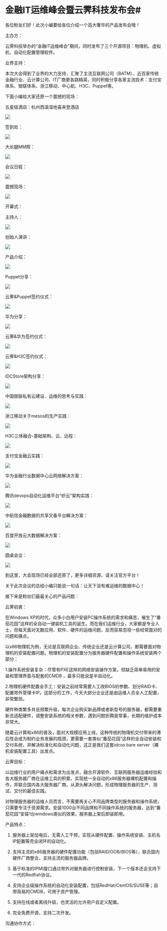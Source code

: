# 金融IT运维峰会暨云霁科技发布会#


各位粉友们好！此次小编要给各位介绍一个高大奢华的产品发布会哦！

主办方：

云霁科技举办的“金融IT运维峰会”期间，同时发布了三个开源项目：物理机、虚拟机、自动化配置管理软件。

业界支持：

本次大会得到了业界的大力支持，汇聚了主流互联网公司（BATM）、近百家传统金融行业、云计算公司、IT厂商更各路精英，同时积极分享各家主流技术：支付宝体系、银联体系、浙江移动、中心航、H3C、Puppet等。

下面小编给大家还原一个震撼的现场：

五星级酒店：杭州西溪湿地喜来登酒店

![](http://i.imgur.com/qH1Thct.jpg)

签到处：

![](http://i.imgur.com/waaLqag.jpg)

大长腿MM照：

![](http://i.imgur.com/K3A60gh.jpg)

会议日程：

![](http://i.imgur.com/ulLjwV9.jpg)

震撼现场：

![](http://i.imgur.com/sDEwe92.jpg)

开幕式：



主持人：

![](http://i.imgur.com/U6xmC4i.jpg)

创始人演讲：

![](http://i.imgur.com/uKYdyZC.jpg)

产品介绍：

![](http://i.imgur.com/IPBUJbR.jpg)

Puppet分享：

![](http://i.imgur.com/SFboMyr.jpg)

云霁&Puppet签约仪式：

![](http://i.imgur.com/vXAZydM.jpg)

华为分享：

![](http://i.imgur.com/kWxHEKr.jpg)

云霁&华为签约仪式：

![](http://i.imgur.com/3X2kgrB.jpg)

云霁&H3C签约仪式：

![](http://i.imgur.com/8ZolBUM.png)

IDCStore架构分享：

![](http://i.imgur.com/xFxT4SS.jpg)


中国银联私有云建设、运维的思考与实践：

![](http://i.imgur.com/5EBcOht.jpg)

浙江移动关于mesos的生产实践：

![](http://i.imgur.com/6AMkMdg.jpg)

H3C三体融合-基础架构、云、远程：

![](http://i.imgur.com/sJ1NT1O.jpg)

支付宝金融云实践：

![](http://i.imgur.com/IPh0xg9.jpg)

华为金融行业数据中心云网络解决方案：

![](http://i.imgur.com/oi5aPXc.jpg)

腾讯devops自动化运维平台“织云”架构实践：

![](http://i.imgur.com/T40jfqf.jpg)

中航信金融数据的共享灾备平台解决方案：

![](http://i.imgur.com/Ag8TmxK.jpg)

百度开放云大数据解决方案：

![](http://i.imgur.com/0OKe9mW.jpg)

圆桌会议：

![](http://i.imgur.com/mNHIj4i.jpg)

到这里，大会现场已经全部还原了，更多详细资源，请关注官方平台！

关于此次会议的总结小编只能说一句话：让天下没有难运维的数据中心！

接下来是粉丝们最最关心的产品问题：

云霁初衷：

在Windows XP的时代，众多小白用户安装PC操作系统的需求和痛苦，催生了“番茄花园”这样的全自动一键装机工具的诞生。而在我们运维行业，大家都是专业人士，但每天面对无数应用、软件、硬件的运维问题，反而容易忽视一些经常面对的问题和痛点。

以x86物理机为例，无论是互联网企业、传统企业还是云计算公司，都需要面对物理机的安装配置问题。物理机的安装配置分为服务器硬件配置和操作系统安装两个部分：

1.操作系统安装复杂：尽管有PXE这样的网络安装操作方案，但缺乏简单易用的安装和管理界面与配套的CMDB ，最多只能说是半自动化。

2.物理机硬件配置全手工：安装之前经常需要人工改BIOS的参数、划分RAID卡、配置带外管理卡IP。这部分的工作，今天大部分企业还是由运维人员全人工配置，非常繁琐。

硬件种类繁多并且频繁升级，每次企业购买新品牌或者新型号的服务器，都需要重新去适配硬件，调整安装系统的相关参数，遇到问题折腾是常事，长期的维护成本非常大。

随着云计算和x86的普及，面对大规模应用上线，这种传统的物理机交付带来的滞后性会成为制约业务发展的瓶颈，更需要一套类似“番茄花园”这样的全自动安装和交付系统，并解决标准化和自动化问题，这正是我们这套idcos bare server（裸机安装配置工具）出发点。

云霁目标：

以运维行业的用户痛点和需求为出发点，融合开源软件、互联网服务器运维经验和各大服务器厂商在运维工具的积累，实现统一全自动的x86服务器裸机配置和操作，并联合国内各大服务器厂商，从源头解决问题，形成物理服务器的生产、测试、交付的最佳实践。

对物理服务器的运维人员而言，不需要再关心不同品牌类型的服务器和操作系统，只需要专注于资源需求。安装1000台不同品牌和不同操作系统的服务器，达到“番茄花园”安装1台windows类似的效果，服务器上架后即装即用。

产品特点：

1. 服务器上架加电后，无需人工干预，实现从硬件配置、操作系统安装、主机名IP配置等完全闭环的自动化。

2. 支持主流的x86服务器的硬件配置功能（包括RAID/OOB/BIOS等），联合国内硬件厂商整合，支持主流的服务器品牌。

3. 基于标准的IPMI接口通过带外对服务器进行控制安装，下一个版本还会支持下一代的Redfish协议。

4. 支持企业级操作系统的自动化安装配置，包括RedHat/CentOS/SUSE等；自带简易的CMDB，可用于资产管理。

5. 支持在线或者离线升级，也灵活的允许用户自定义配置。

6. 完全免费开源，支持二次开发。

沟通协作方式：





